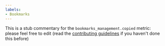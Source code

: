 ```yaml
---
labels:
- Bookmarks
---
```

This is a stub commentary for the `bookmarks_management.copied` metric: please feel free to edit (read the
[contributing guidelines](https://github.com/mozilla/glean-annotations/blob/main/CONTRIBUTING.md)
if you haven't done this before)
